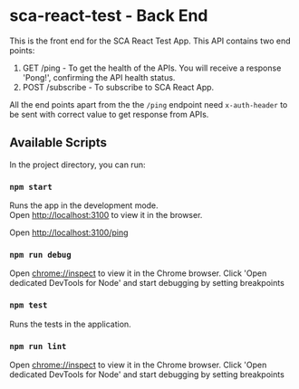 # sca-react-test - Back End

This is the front end for the SCA React Test App. This API contains two end points:

1. GET /ping - To get the health of the APIs. You will receive a response 'Pong!', confirming the API health status.
2. POST /subscribe - To subscribe to SCA React App.

All the end points apart from the the `/ping` endpoint need `x-auth-header` to be sent with correct value to get response from APIs.

## Available Scripts

In the project directory, you can run:

### `npm start`

Runs the app in the development mode.<br />
Open [http://localhost:3100](http://localhost:3100) to view it in the browser.

Open [http://localhost:3100/ping](http://localhost:3100/ping)

### `npm run debug`

Open [chrome://inspect](chrome://inspect) to view it in the Chrome browser.
Click 'Open dedicated DevTools for Node' and start debugging by setting breakpoints

### `npm test`

Runs the tests in the application.

### `npm run lint`

Open [chrome://inspect](chrome://inspect) to view it in the Chrome browser.
Click 'Open dedicated DevTools for Node' and start debugging by setting breakpoints
